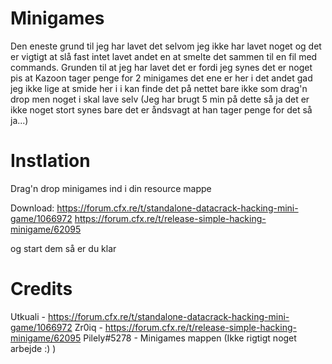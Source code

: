 # Minigames

Den eneste grund til jeg har lavet det selvom jeg ikke har lavet noget og det er vigtigt at slå fast intet lavet andet en at smelte det sammen til en fil med commands.
Grunden til at jeg har lavet det er fordi jeg synes det er noget pis at Kazoon tager penge for 2 minigames det ene er her i det andet gad jeg ikke lige at smide
her i i kan finde det på nettet bare ikke som drag'n drop men noget i skal lave selv (Jeg har brugt 5 min på dette så ja det er ikke noget stort synes bare det er
åndsvagt at han tager penge for det så ja...)

# Instlation
Drag'n drop minigames ind i din resource mappe

Download:
https://forum.cfx.re/t/standalone-datacrack-hacking-mini-game/1066972
https://forum.cfx.re/t/release-simple-hacking-minigame/62095

og start dem så er du klar

# Credits
Utkuali - https://forum.cfx.re/t/standalone-datacrack-hacking-mini-game/1066972
Zr0iq - https://forum.cfx.re/t/release-simple-hacking-minigame/62095
Pilely#5278 - Minigames mappen (Ikke rigtigt noget arbejde :) )
